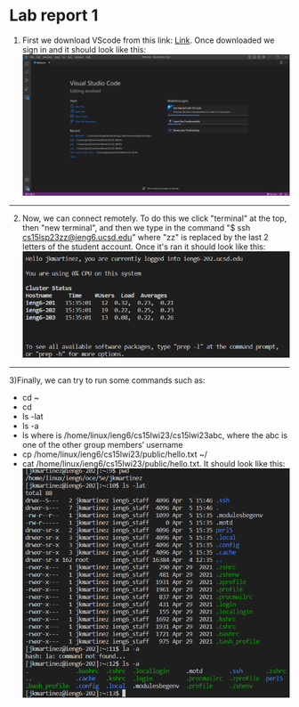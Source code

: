 # Lab report 1
1) First we download VScode from this link: [Link](https://code.visualstudio.com/). Once downloaded we sign in and it should look like this: 
![Image](vscode.png)	
---
2) Now, we can connect remotely. To do this we click "terminal" at the top, then "new terminal", and then we type in the command "$ ssh cs15lsp23zz@ieng6.ucsd.edu" where "zz" is replaced by the last 2 letters of the student account.
Once it's ran it should look like this: 
![Image](connect.png)	
---
3)Finally, we can try to run some commands such as:
* cd ~
* cd
* ls -lat
* ls -a
* ls <directory> where <directory> is /home/linux/ieng6/cs15lwi23/cs15lwi23abc, where the abc is one of the other group members’ username
* cp /home/linux/ieng6/cs15lwi23/public/hello.txt ~/
* cat /home/linux/ieng6/cs15lwi23/public/hello.txt. 
It should look like this: ![Image](terminal.png)
  
